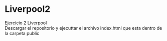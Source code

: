 # Liverpool2
Ejercicio 2 Liverpool <br>
Descargar el repositorio y ejecuttar el archivo index.html que esta dentro de la carpeta public
